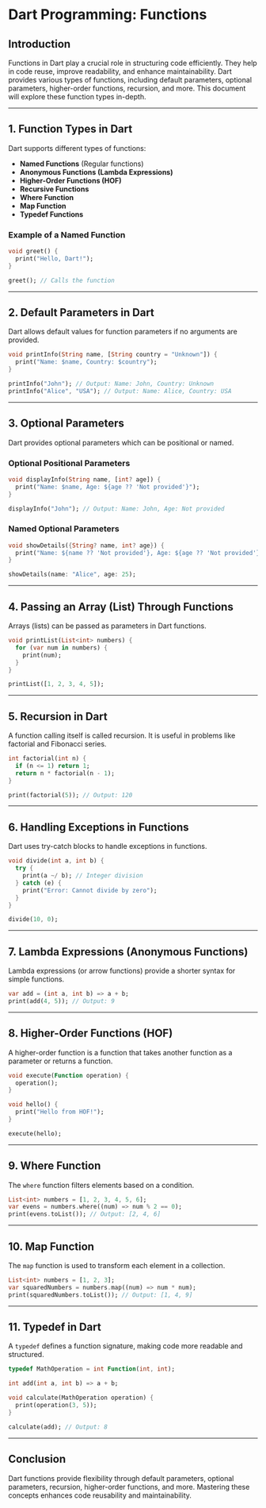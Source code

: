 # Dart Programming: Functions

## Introduction
Functions in Dart play a crucial role in structuring code efficiently. They help in code reuse, improve readability, and enhance maintainability. Dart provides various types of functions, including default parameters, optional parameters, higher-order functions, recursion, and more. This document will explore these function types in-depth.

---

## 1. Function Types in Dart
Dart supports different types of functions:
- **Named Functions** (Regular functions)
- **Anonymous Functions (Lambda Expressions)**
- **Higher-Order Functions (HOF)**
- **Recursive Functions**
- **Where Function**
- **Map Function**
- **Typedef Functions**

### Example of a Named Function
```dart
void greet() {
  print("Hello, Dart!");
}

greet(); // Calls the function
```

---

## 2. Default Parameters in Dart
Dart allows default values for function parameters if no arguments are provided.

```dart
void printInfo(String name, [String country = "Unknown"]) {
  print("Name: $name, Country: $country");
}

printInfo("John"); // Output: Name: John, Country: Unknown
printInfo("Alice", "USA"); // Output: Name: Alice, Country: USA
```

---

## 3. Optional Parameters
Dart provides optional parameters which can be positional or named.

### Optional Positional Parameters
```dart
void displayInfo(String name, [int? age]) {
  print("Name: $name, Age: ${age ?? 'Not provided'}");
}

displayInfo("John"); // Output: Name: John, Age: Not provided
```

### Named Optional Parameters
```dart
void showDetails({String? name, int? age}) {
  print("Name: ${name ?? 'Not provided'}, Age: ${age ?? 'Not provided'}");
}

showDetails(name: "Alice", age: 25);
```

---

## 4. Passing an Array (List) Through Functions
Arrays (lists) can be passed as parameters in Dart functions.

```dart
void printList(List<int> numbers) {
  for (var num in numbers) {
    print(num);
  }
}

printList([1, 2, 3, 4, 5]);
```

---

## 5. Recursion in Dart
A function calling itself is called recursion. It is useful in problems like factorial and Fibonacci series.

```dart
int factorial(int n) {
  if (n <= 1) return 1;
  return n * factorial(n - 1);
}

print(factorial(5)); // Output: 120
```

---

## 6. Handling Exceptions in Functions
Dart uses try-catch blocks to handle exceptions in functions.

```dart
void divide(int a, int b) {
  try {
    print(a ~/ b); // Integer division
  } catch (e) {
    print("Error: Cannot divide by zero");
  }
}

divide(10, 0);
```

---

## 7. Lambda Expressions (Anonymous Functions)
Lambda expressions (or arrow functions) provide a shorter syntax for simple functions.

```dart
var add = (int a, int b) => a + b;
print(add(4, 5)); // Output: 9
```

---

## 8. Higher-Order Functions (HOF)
A higher-order function is a function that takes another function as a parameter or returns a function.

```dart
void execute(Function operation) {
  operation();
}

void hello() {
  print("Hello from HOF!");
}

execute(hello);
```

---

## 9. Where Function
The `where` function filters elements based on a condition.

```dart
List<int> numbers = [1, 2, 3, 4, 5, 6];
var evens = numbers.where((num) => num % 2 == 0);
print(evens.toList()); // Output: [2, 4, 6]
```

---

## 10. Map Function
The `map` function is used to transform each element in a collection.

```dart
List<int> numbers = [1, 2, 3];
var squaredNumbers = numbers.map((num) => num * num);
print(squaredNumbers.toList()); // Output: [1, 4, 9]
```

---

## 11. Typedef in Dart
A `typedef` defines a function signature, making code more readable and structured.

```dart
typedef MathOperation = int Function(int, int);

int add(int a, int b) => a + b;

void calculate(MathOperation operation) {
  print(operation(3, 5));
}

calculate(add); // Output: 8
```

---

## Conclusion
Dart functions provide flexibility through default parameters, optional parameters, recursion, higher-order functions, and more. Mastering these concepts enhances code reusability and maintainability.